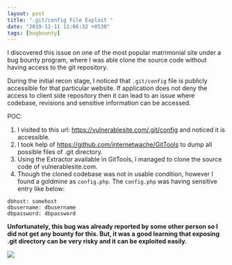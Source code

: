 ```yaml
---
layout: post
title: ".git/config File Exploit "
date: "2019-11-11 11:06:32 +0530"
tags: [bugbounty]
---
```


I discovered this issue on one of the most popular matrimonial site under a bug bounty program, where I was able clone the source code without having access to the git repository.

During the initial recon stage, I noticed that `.git/config` file is publicly accessible for that particular website. If application does not deny the access to client side repository then it can lead to an issue where codebase, revisions and sensitive information can be accessed.

POC:
1. I visited to this url: https://vulnerablesite.com/.git/config and noticed it is accessible.
2. I took help of https://github.com/internetwache/GitTools to dump all possible files of .git directory.
3. Using the Extractor available in GitTools, I managed to clone the source code of vulnerablesite.com.
4. Though the cloned codebase was not in usable condition, however I found a goldmine as `config.php`. The `config.php` was having sensitive entry like below:

```
dbhost: somehost
dbusername: dbusername
dbpassword: dbpassword
```

**Unfortunately, this bug was already reported by some other person so I did not get any bounty for this. But, it was a good learning that exposing .git directory can be very risky and it can be exploited easily.**

![]({{site.baseurl}}/images/git-directorylisting-exposed.png)
